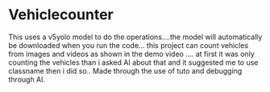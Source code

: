 # Vehiclecounter
This uses a v5yolo model to do the operations....the model will automatically be downloaded when you run the code...
this project can count vehicles from images and videos as shown in the demo video ....
at first it was only counting the vehicles than i asked AI about that and it suggested me to use classname then i did so.. 
Made through the use of tuto and debugging through AI.
